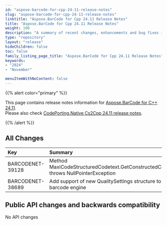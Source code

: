 ```yaml
---
id: "aspose-barcode-for-cpp-24-11-release-notes"
slug: "aspose-barcode-for-cpp-24-11-release-notes"
linktitle: "Aspose.BarCode for Cpp 24.11 Release Notes"
title: "Aspose.BarCode for Cpp 24.11 Release Notes"
weight: 100
description: "A summary of recent changes, enhancements and bug fixes in Aspose.BarCode for C++ 24.11 release."
type: "repository"
layout: "release"
hideChildren: false
toc: false
family_listing_page_title: "Aspose.BarCode for Cpp 24.11 Release Notes"
keywords:
- "2024"
- "November"

menuItemWithNoContent: false
---
```


{{% alert color="primary" %}}

This page contains release notes information for [Aspose.BarCode for C++ 24.11](https://releases.aspose.com/barcode/cpp/new-releases/aspose.barcode-for-c++-24.11/).  
Please also check [CodePorting.Native Cs2Cpp 24.11 release notes](https://products.codeporting.com/translator/csharp-to-cpp/release/24.11).

{{% /alert %}}
## **All Changes**

|**Key**|**Summary**|**Category**|
| :- | :- | :- |
|BARCODENET-39128|Method MaxiCodeStructuredCodetext.GetConstructedCodetext() throws NullPointerException|Bug|
|BARCODENET-38689|Add support of new QualitySettings structure to 1D barcode engine|Enhancement|

## Public API changes and backwards compatibility

No API changes